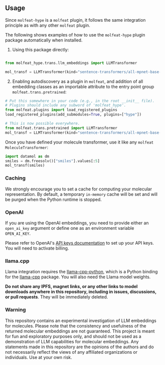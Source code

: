 ## Usage

Since `molfeat-hype` is a `molfeat` plugin, it follows the same integration principle as with any other `molfeat` plugin. 

The following shows examples of how to use the `molfeat-hype` plugin package automatically when installed.

1. Using this package directly:

```python

from molfeat_hype.trans.llm_embeddings import LLMTransformer

mol_transf = LLMTransformer(kind="sentence-transformers/all-mpnet-base-v2")
```

2. Enabling autodiscovery as a plugin in `molfeat`, and addition of all embedding classes as an importable attribute to the entry point group `molfeat.trans.pretrained`:

```python
# Put this somewhere in your code (e.g., in the root __init__ file).
# Plugins should include any subword of 'molfeat_hype'.
from molfeat.plugins import load_registered_plugins
load_registered_plugins(add_submodules=True, plugins=["hype"])
```

```python
# This is now possible everywhere.
from molfeat.trans.pretrained import LLMTransformer
mol_transf = LLMTransformer(kind="sentence-transformers/all-mpnet-base-v2")
```

Once you have defined your molecule transformer, use it like any `molfeat` `MoleculeTransformer`:

```python
import datamol as dm
smiles = dm.freesolv()["smiles"].values[:5]
mol_transf(smiles)
```

### Caching

We strongly encourage you to set a cache for computing your molecular representation. By default, a temporary `in-memory` cache will be set and will be purged when the Python runtime is stopped.

### OpenAI

If you are using the OpenAI embeddings, you need to provide either an `open_ai_key` argument or define one as an environment variable `OPEN_AI_KEY`.

Please refer to OpenAI's [API keys documentation](https://platform.openai.com/account/api-keys) to set up your API keys. You will need to activate billing.

### llama.cpp

Llama integration requires the [llama-cpp-python](https://github.com/abetlen/llama-cpp-python), which is a Python binding for the [llama-cpp](https://github.com/ggerganov/llama.cpp) package. You will also need the Llama model weights.

**Do not share any IPFS, magnet links, or any other links to model downloads anywhere in this repository, including in issues, discussions, or pull requests**. They will be immediately deleted.

### Warning

This repository contains an experimental investigation of LLM embeddings for molecules. Please note that the consistency and usefulness of the returned molecular embeddings are not guaranteed. This project is meant for fun and exploratory purposes only, and should not be used as a demonstration of LLM capabilities for molecular embeddings. Any statements made in this repository are the opinions of the authors and do not necessarily reflect the views of any affiliated organizations or individuals. Use at your own risk.